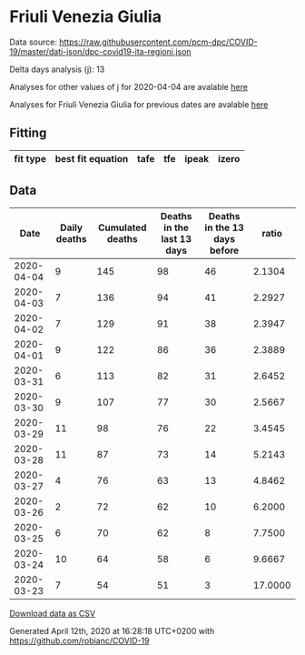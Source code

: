 # Friuli Venezia Giulia

Data source: https://raw.githubusercontent.com/pcm-dpc/COVID-19/master/dati-json/dpc-covid19-ita-regioni.json

Delta days analysis (j): 13

Analyses for other values of j for 2020-04-04 are avalable [here](../README.md)

Analyses for Friuli Venezia Giulia for previous dates are avalable [here](../../README.md)

## Fitting 
|fit type|best fit equation|tafe|tfe|ipeak|izero|
|-------|-----|--------|------|---|---|

## Data
|Date|Daily deaths|Cumulated deaths|Deaths in the last 13 days|Deaths in the 13 days before|ratio|
|----|----------|-----------|-------|--------------------|-----|
|2020-04-04|9|145|98|46|2.1304|
|2020-04-03|7|136|94|41|2.2927|
|2020-04-02|7|129|91|38|2.3947|
|2020-04-01|9|122|86|36|2.3889|
|2020-03-31|6|113|82|31|2.6452|
|2020-03-30|9|107|77|30|2.5667|
|2020-03-29|11|98|76|22|3.4545|
|2020-03-28|11|87|73|14|5.2143|
|2020-03-27|4|76|63|13|4.8462|
|2020-03-26|2|72|62|10|6.2000|
|2020-03-25|6|70|62|8|7.7500|
|2020-03-24|10|64|58|6|9.6667|
|2020-03-23|7|54|51|3|17.0000|

[Download data as CSV](COVID-19_friuli_venezia_giulia_j13_2020-04-04.csv)

Generated April 12th, 2020 at 16:28:18 UTC+0200 with https://github.com/robianc/COVID-19
